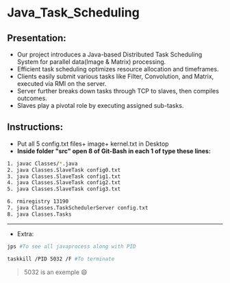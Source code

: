 # Java_Task_Scheduling

## Presentation:
- Our project introduces a Java-based Distributed Task Scheduling System for parallel data(Image & Matrix) processing. 
- Efficient task scheduling optimizes resource allocation and timeframes. 
- Clients easily submit various tasks like Filter, Convolution, and Matrix, executed via RMI on the server. 
- Server further breaks down tasks through TCP to slaves, then compiles outcomes. 
- Slaves play a pivotal role by executing assigned sub-tasks.

## Instructions:  
- Put all 5 config.txt files+ image+ kernel.txt in Desktop
- **Inside folder "src" open 8 of Git-Bash in each 1 of type these lines:** 
```bash
1. javac Classes/*.java
2. java Classes.SlaveTask config0.txt
3. java Classes.SlaveTask config1.txt
4. java Classes.SlaveTask config2.txt
5. java Classes.SlaveTask config3.txt

6. rmiregistry 13190
7. java Classes.TaskSchedulerServer config.txt
8. java Classes.Tasks
```

-------------------
- Extra:
```bash
jps #To see all javaprocess along with PID
```
```bash
taskkill /PID 5032 /F #To terminate
```
> 5032 is an exemple
:smile:

